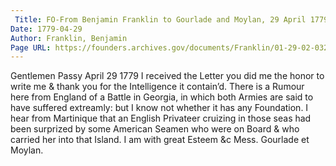```yaml
---
 Title: FO-From Benjamin Franklin to Gourlade and Moylan, 29 April 1779
Date: 1779-04-29
Author: Franklin, Benjamin
Page URL: https://founders.archives.gov/documents/Franklin/01-29-02-0329
---
```


Gentlemen
Passy April 29 1779
I received the Letter you did me the honor to write me & thank you for the Intelligence it contain’d. There is a Rumour here from England of a Battle in Georgia, in which both Armies are said to have suffered extreamly: but I know not whether it has any Foundation. I hear from Martinique that an English Privateer cruizing in those seas had been surprized by some American Seamen who were on Board & who carried her into that Island. I am with great Esteem &c
Mess. Gourlade et Moylan.

